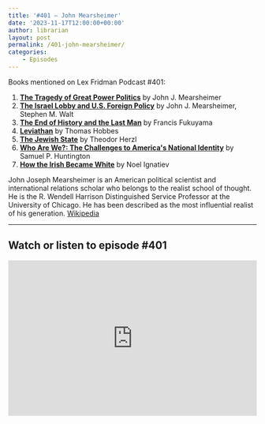 ```yaml
---
title: '#401 – John Mearsheimer'
date: '2023-11-17T12:00:00+00:00'
author: librarian
layout: post
permalink: /401-john-mearsheimer/
categories:
    - Episodes
---
```


Books mentioned on Lex Fridman Podcast #401:

1. <b><a href="https://amzn.to/3QZWKFz" target="_blank" rel="sponsored noopener noreferrer">The Tragedy of Great Power Politics</a></b> by John J. Mearsheimer
2. <b><a href="https://amzn.to/47i6lNP" target="_blank" rel="sponsored noopener noreferrer">The Israel Lobby and U.S. Foreign Policy</a></b> by John J. Mearsheimer, Stephen M. Walt
3. <b><a href="https://amzn.to/49EoR4x" target="_blank" rel="sponsored noopener noreferrer">The End of History and the Last Man</a></b> by Francis Fukuyama
4. <b><a href="https://amzn.to/47CyT4b" target="_blank" rel="sponsored noopener noreferrer">Leviathan</a></b> by Thomas Hobbes
5. <b><a href="https://amzn.to/3G4TFOh" target="_blank" rel="sponsored noopener noreferrer">The Jewish State</a></b> by Theodor Herzl
6. <b><a href="https://amzn.to/3SLwxfm" target="_blank" rel="sponsored noopener noreferrer">Who Are We?: The Challenges to America's National Identity</a></b> by Samuel P. Huntington
7. <b><a href="https://amzn.to/46m9LxR" target="_blank" rel="sponsored noopener noreferrer">How the Irish Became White</a></b> by Noel Ignatiev

<!--more-->

John Joseph Mearsheimer is an American political scientist and international relations scholar who belongs to the realist school of thought. He is the R. Wendell Harrison Distinguished Service Professor at the University of Chicago. He has been described as the most influential realist of his generation. <a href="https://en.wikipedia.org/wiki/John_Mearsheimer"  target="_blank">Wikipedia</a>

- - - - - -

## Watch or listen to episode #401

<iframe width="100%" height="315" src="https://www.youtube.com/embed/r4wLXNydzeY?si=NJw8nJxKUfDQPg3n" frameborder="0" allow="accelerometer; autoplay; clipboard-write; encrypted-media; gyroscope; picture-in-picture" allowfullscreen></iframe>
